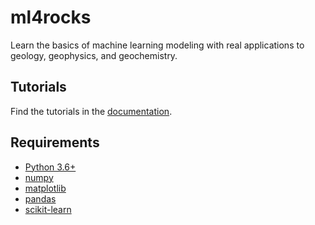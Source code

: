 # ml4rocks
Learn the basics of machine learning modeling with real applications to geology, geophysics, and geochemistry.

## Tutorials
Find the tutorials in the [documentation](https://ml-petrophysics.readthedocs.io).

## Requirements
- [Python 3.6+](https://www.python.org/)
- [numpy](https://numpy.org/)
- [matplotlib](https://matplotlib.org/)
- [pandas](https://pandas.pydata.org/)
- [scikit-learn](https://scikit-learn.org)
